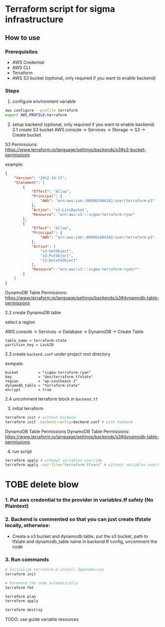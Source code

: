 # Terraform script for sigma infrastructure

## How to use

### Prerequisites
* AWS Credential
* AWS CLI
* Terraform
* AWS S3 bucket (optional, only required if you want to enable backend)

### Steps
1. configure environment variable
```bash
aws configure --profile terraform
export AWS_PROFILE=terraform
```

2. setup backend (optional, only required if you want to enable backend)
2.1 create S3 bucket
AWS console -> Services -> Storage -> S3 -> Create bucket

S3 Permissions: https://www.terraform.io/language/settings/backends/s3#s3-bucket-permissions

example:
```json
{
    "Version": "2012-10-17",
    "Statement": [
        {
            "Effect": "Allow",
            "Principal": {
                "AWS": "arn:aws:iam::809962484262:user/terraform-p3"
            },
            "Action": "s3:ListBucket",
            "Resource": "arn:aws:s3:::sigma-terraform-ryan"
        },
        {
            "Effect": "Allow",
            "Principal": {
                "AWS": "arn:aws:iam::809962484262:user/terraform-p3"
            },
            "Action": [
                "s3:GetObject",
                "s3:PutObject",
                "s3:DeleteObject"
            ],
            "Resource": "arn:aws:s3:::sigma-terraform-ryan/*"
        }
    ]
}
```

DynamoDB Table Permissions: https://www.terraform.io/language/settings/backends/s3#dynamodb-table-permissions

2.2 create DynamoDB table

select a region

AWS console -> Services -> Database -> DynamoDB -> Create Table

```text
table_name = terraform-state
partition_key = LockID
```

2.3 create `backend.conf` under project root directory

exmpale:
```hcl
bucket         = "sigma-terraform-ryan"
key            = "dev/terraform.tfstate"
region         = "ap-southeast-2"
dynamodb_table = "terraform-state"
encrypt        = true
```


2.4 uncomment terraform block in `backend.tf`

3. initial terraform
```bash
terraform init # without backend
terraform init -backend-config=backend.conf # with backend
```

DynamoDB Table Permissions
DynamoDB Table Permissions: https://www.terraform.io/language/settings/backends/s3#dynamodb-table-permissions

4. run script
```bash
terraform apply # without variables override
terraform apply -var-file="terraform.tfvars" # without variables override
```


# TOBE delete blow
### 1. Put aws credential to the provider in variables.tf safely (No Plaintext)

### 2. Backend is commented so that you can just create tfstate locally, otherwise:
- Create a s3 bucket and dynamodb table, put the s3 bucket, path to tfstate and dynamodb_table name in backend.tf config, uncomment the code

### 3. Run commands
```bash
# Initialize terraform & install dependencies
terraform init

# Formated the code automatically
terraform fmt

terraform plan
terraform apply

terraform destroy
```


TODO:
use guide
variable
resources